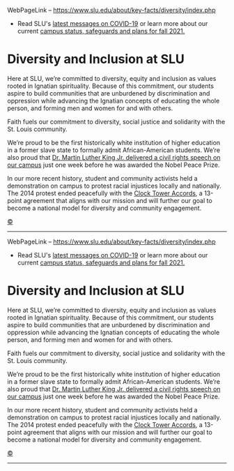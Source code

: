 WebPageLink – https://www.slu.edu/about/key-facts/diversity/index.php 

 

* Read SLU's [latest messages on COVID-19](/health-advisory/index.php "University Service Status for COVID-19") or learn more about our current [campus status, safeguards and plans for fall 2021.](/back-to-slu/index.php "Campus Status, Plans and Safeguards")




 




Diversity and Inclusion at SLU
==============================




Here at SLU, we’re committed to diversity, equity and inclusion as values rooted in
 Ignatian spirituality. Because of this commitment, our students aspire to build communities
 that are unburdened by discrimination and oppression while advancing the Ignatian
 concepts of educating the whole person, and forming men and women for and with others.
 




Faith fuels our commitment to diversity, social justice and solidarity with the St.
 Louis community. 
 

We’re proud to be the first historically white institution of higher education in
 a former slave state to formally admit African-American students. We’re also proud
 that [Dr. Martin Luther King Jr. delivered a civil rights speech on our campus](/alumni-and-donors/news/mlk-slu-visit.php "Alumni Recall Dr. King's 1964 Visit to SLU") just one week before he was awarded the Nobel Peace Prize.
 


In our more recent history, student and community activists held a demonstration on
 campus to protest racial injustices locally and nationally. The 2014 protest ended
 peacefully with the [Clock Tower Accords](/about/key-facts/diversity/clock-towers-accords.php "Clock Tower Accords"), a 13-point agreement that aligns with our mission and will further our goal to become
 a national model for diversity and community engagement.
 











[©](https://a.cms.omniupdate.com/11/?skin=slu&account=slu&site=www&action=de&path=/about/key-facts/diversity/index.pcf)

 
** **

WebPageLink – https://www.slu.edu/about/key-facts/diversity/index.php 

 

* Read SLU's [latest messages on COVID-19](/health-advisory/index.php "University Service Status for COVID-19") or learn more about our current [campus status, safeguards and plans for fall 2021.](/back-to-slu/index.php "Campus Status, Plans and Safeguards")




 




Diversity and Inclusion at SLU
==============================




Here at SLU, we’re committed to diversity, equity and inclusion as values rooted in
 Ignatian spirituality. Because of this commitment, our students aspire to build communities
 that are unburdened by discrimination and oppression while advancing the Ignatian
 concepts of educating the whole person, and forming men and women for and with others.
 




Faith fuels our commitment to diversity, social justice and solidarity with the St.
 Louis community. 
 

We’re proud to be the first historically white institution of higher education in
 a former slave state to formally admit African-American students. We’re also proud
 that [Dr. Martin Luther King Jr. delivered a civil rights speech on our campus](/alumni-and-donors/news/mlk-slu-visit.php "Alumni Recall Dr. King's 1964 Visit to SLU") just one week before he was awarded the Nobel Peace Prize.
 


In our more recent history, student and community activists held a demonstration on
 campus to protest racial injustices locally and nationally. The 2014 protest ended
 peacefully with the [Clock Tower Accords](/about/key-facts/diversity/clock-towers-accords.php "Clock Tower Accords"), a 13-point agreement that aligns with our mission and will further our goal to become
 a national model for diversity and community engagement.
 











[©](https://a.cms.omniupdate.com/11/?skin=slu&account=slu&site=www&action=de&path=/about/key-facts/diversity/index.pcf)

 
** **

